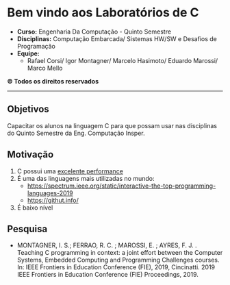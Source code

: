 # Bem vindo aos Laboratórios de C

- **Curso:** Engenharia Da Computação - Quinto Semestre
- **Disciplinas:** Computação Embarcada/ Sistemas HW/SW e Desafios de Programação
- **Equipe:**
    - Rafael Corsi/ Igor Montagner/ Marcelo Hasimoto/ Eduardo Marossi/ Marco Mello
    
**© Todos os direitos reservados**

------------------

## Objetivos

Capacitar os alunos na linguagem C para que possam usar nas disciplinas do Quinto Semestre da Eng. Computação Insper.

## Motivação

1. C possui uma [excelente performance](https://attractivechaos.github.io/plb/)
1. É uma das linguagens mais utilizadas no mundo:
    - https://spectrum.ieee.org/static/interactive-the-top-programming-languages-2019
    - https://githut.info/
1. É baixo nível 

## Pesquisa

- MONTAGNER, I. S.; FERRAO, R. C. ; MAROSSI, E. ; AYRES, F. J. . Teaching C programming in context: a joint effort between the Computer Systems, Embedded Computing and Programming Challenges courses. In: IEEE Frontiers in Education Conference (FIE), 2019, Cincinatti. 2019 IEEE Frontiers in Education Conference (FIE) Proceedings, 2019.



